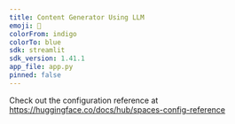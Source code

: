 ```yaml
---
title: Content Generator Using LLM
emoji: 🐨
colorFrom: indigo
colorTo: blue
sdk: streamlit
sdk_version: 1.41.1
app_file: app.py
pinned: false
---
```


Check out the configuration reference at https://huggingface.co/docs/hub/spaces-config-reference
